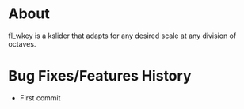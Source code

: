 # About

fl_wkey is a kslider that adapts for any desired scale at any division of octaves.

# Bug Fixes/Features History

- First commit
